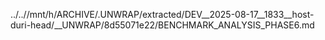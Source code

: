 ../..//mnt/h/ARCHIVE/.UNWRAP/extracted/DEV__2025-08-17__1833__host-duri-head/__UNWRAP/8d55071e22/BENCHMARK_ANALYSIS_PHASE6.md